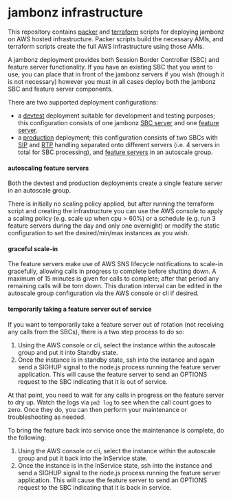 # jambonz infrastructure

This repository contains [packer](packer.io) and [terraform](terraform.io) scripts for deploying jambonz on AWS hosted infrastructure.  Packer scripts build the necessary AMIs, and terraform scripts create the full AWS infrastructure using those AMIs.

A jambonz deployment provides both Session Border Controller (SBC) and feature server functionality.  If you have an existing SBC that you want to use, you can place that in front of the jambonz servers if you wish (though it is not necessary) however you must in all cases deploy both the jambonz SBC and feature server components.

There are two supported deployment configurations:

- a [devtest](./terraform/jambonz-small) deployment suitable for development and testing purposes; this configuration consists of one jambonz [SBC server](./packer/jambonz-sbc-sip-rtp) and one [feature server](./packer/jambonz-feature-server).
- a [production](./terraform/jambonz-standard) deployment; this configuration consists of two SBCs with [SIP](./packer/jambonz-sbc-sip) and [RTP](./packer/jambonz-sbc-rtp) handling separated onto different servers (i.e. 4 servers in total for SBC processing), and [feature servers](./packer/jambonz-feature-server) in an autoscale group.

#### autoscaling feature servers
Both the devtest and production deployments create a single feature server in an autoscale group.

There is initially no scaling policy applied, but after running the terraform script and creating the infrastructure you can use the AWS console to apply a scaling policy (e.g. scale up when cpu > 60%) or a schedule (e.g. run 3 feature servers during the day and only one overnight) or modify the static configuration to set the desired/min/max instances as you wish.

#### graceful scale-in
The feature servers make use of AWS SNS lifecycle notifications to scale-in gracefully, allowing calls in progress to complete before shutting down.  A maximum of 15 minutes is given for calls to complete; after that period any remaining calls will be torn down.  This duration interval can be edited in the autoscale group configuration via the AWS console or cli if desired.

#### temporarily taking a feature server out of service
If you want to temporarily take a feature server out of rotation (not receiving any calls from the SBCs), there is a two step process to do so:

1. Using the AWS console or cli, select the instance within the autoscale group and put it into Standby state.
2. Once the instance is in standby state, ssh into the instance and again send a SIGHUP signal to the node.js process running the feature server application.  This will cause the feature server to send an OPTIONS request to the SBC indicating that it is out of service.

At that point, you need to wait for any calls in progress on the feature server to dry up.  Watch the logs via `pm2 log` to see when the call count goes to zero.  Once they do, you can then perform your maintenance or troubleshooting as needed.

To bring the feature back into service once the maintenance is complete, do the following:

1. Using the AWS console or cli, select the instance within the autoscale group and put it back into the InService state.
2. Once the instance is in the InService state, ssh into the instance and send a SIGHUP signal to the node.js process running the feature server application.  This will cause the feature server to send an OPTIONS request to the SBC indicating that it is back in service.

